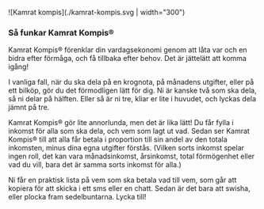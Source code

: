 ![Kamrat kompis](./kamrat-kompis.svg | width="300")

### Så funkar Kamrat Kompis®

Kamrat Kompis® förenklar din vardagsekonomi genom att låta var och en bidra efter förmåga, och få tillbaka efter behov. Det är jättelätt att komma igång!

I vanliga fall, när du ska dela på en krognota, på månadens utgifter, eller på ett bilköp, gör du det förmodligen lätt för dig. Ni är kanske två som ska dela, så ni delar på hälften. Eller så är ni tre, kliar er lite i huvudet, och lyckas dela jämnt på tre.

Kamrat Kompis® gör lite annorlunda, men det är lika lätt! Du får fylla i inkomst för alla som ska dela, och vem som lagt ut vad. Sedan ser Kamrat Kompis® till att alla får betala i proportion till sin andel av den totala inkomsten, minus dina egna utgifter förstås. (Vilken sorts inkomst spelar ingen roll, det kan vara månadsinkomst, årsinkomst, total förmögenhet eller vad du vill, bara det är samma sorts inkomst för alla.)

Ni får en praktisk lista på vem som ska betala vad till vem, som går att kopiera för att skicka i ett sms eller en chatt. Sedan är det bara att swisha, eller plocka fram sedelbuntarna. Lycka till!
